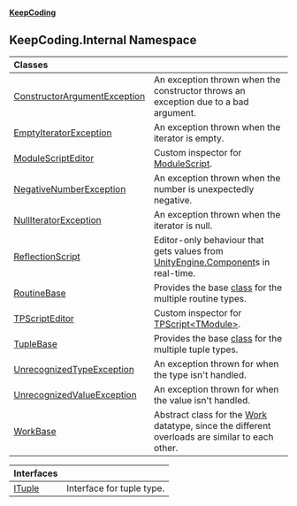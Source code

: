 #### [KeepCoding](index.md 'index')
## KeepCoding.Internal Namespace

| Classes | |
| :--- | :--- |
| [ConstructorArgumentException](KeepCoding_Internal_ConstructorArgumentException.md 'KeepCoding.Internal.ConstructorArgumentException') | An exception thrown when the constructor throws an exception due to a bad argument.<br/> |
| [EmptyIteratorException](KeepCoding_Internal_EmptyIteratorException.md 'KeepCoding.Internal.EmptyIteratorException') | An exception thrown when the iterator is empty.<br/> |
| [ModuleScriptEditor](KeepCoding_Internal_ModuleScriptEditor.md 'KeepCoding.Internal.ModuleScriptEditor') | Custom inspector for [ModuleScript](KeepCoding_ModuleScript.md 'KeepCoding.ModuleScript'). <br/> |
| [NegativeNumberException](KeepCoding_Internal_NegativeNumberException.md 'KeepCoding.Internal.NegativeNumberException') | An exception thrown when the number is unexpectedly negative.<br/> |
| [NullIteratorException](KeepCoding_Internal_NullIteratorException.md 'KeepCoding.Internal.NullIteratorException') | An exception thrown when the iterator is null.<br/> |
| [ReflectionScript](KeepCoding_Internal_ReflectionScript.md 'KeepCoding.Internal.ReflectionScript') | Editor-only behaviour that gets values from [UnityEngine.Component](https://docs.microsoft.com/en-us/dotnet/api/UnityEngine.Component 'UnityEngine.Component')s in real-time.<br/> |
| [RoutineBase](KeepCoding_Internal_RoutineBase.md 'KeepCoding.Internal.RoutineBase') | Provides the base [class](https://docs.microsoft.com/en-us/dotnet/csharp/language-reference/keywords/class 'https://docs.microsoft.com/en-us/dotnet/csharp/language-reference/keywords/class') for the multiple routine types.<br/> |
| [TPScriptEditor](KeepCoding_Internal_TPScriptEditor.md 'KeepCoding.Internal.TPScriptEditor') | Custom inspector for [TPScript&lt;TModule&gt;](KeepCoding_TPScript_TModule_.md 'KeepCoding.TPScript&lt;TModule&gt;'). <br/> |
| [TupleBase](KeepCoding_Internal_TupleBase.md 'KeepCoding.Internal.TupleBase') | Provides the base [class](https://docs.microsoft.com/en-us/dotnet/csharp/language-reference/keywords/class 'https://docs.microsoft.com/en-us/dotnet/csharp/language-reference/keywords/class') for the multiple tuple types.<br/> |
| [UnrecognizedTypeException](KeepCoding_Internal_UnrecognizedTypeException.md 'KeepCoding.Internal.UnrecognizedTypeException') | An exception thrown for when the type isn't handled.<br/> |
| [UnrecognizedValueException](KeepCoding_Internal_UnrecognizedValueException.md 'KeepCoding.Internal.UnrecognizedValueException') | An exception thrown for when the value isn't handled.<br/> |
| [WorkBase](KeepCoding_Internal_WorkBase.md 'KeepCoding.Internal.WorkBase') | Abstract class for the [Work](KeepCoding_Work.md 'KeepCoding.Work') datatype, since the different overloads are similar to each other.<br/> |

| Interfaces | |
| :--- | :--- |
| [ITuple](KeepCoding_Internal_ITuple.md 'KeepCoding.Internal.ITuple') | Interface for tuple type. <br/> |

